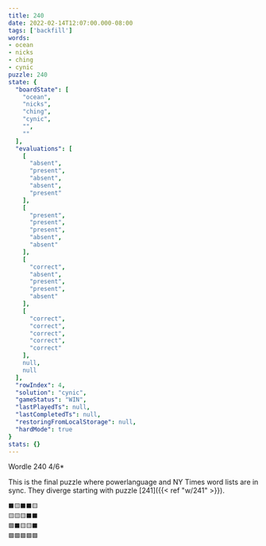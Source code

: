 ```yaml
---
title: 240
date: 2022-02-14T12:07:00.000-08:00
tags: ['backfill']
words:
- ocean
- nicks
- ching
- cynic
puzzle: 240
state: {
  "boardState": [
    "ocean",
    "nicks",
    "ching",
    "cynic",
    "",
    ""
  ],
  "evaluations": [
    [
      "absent",
      "present",
      "absent",
      "absent",
      "present"
    ],
    [
      "present",
      "present",
      "present",
      "absent",
      "absent"
    ],
    [
      "correct",
      "absent",
      "present",
      "present",
      "absent"
    ],
    [
      "correct",
      "correct",
      "correct",
      "correct",
      "correct"
    ],
    null,
    null
  ],
  "rowIndex": 4,
  "solution": "cynic",
  "gameStatus": "WIN",
  "lastPlayedTs": null,
  "lastCompletedTs": null,
  "restoringFromLocalStorage": null,
  "hardMode": true
}
stats: {}
---
```


Wordle 240 4/6*

<!--more-->

This is the final puzzle where powerlanguage and NY Times word lists are in sync. They diverge starting with puzzle [241]({{< ref "w/241" >}}). 

```
⬛🟨⬛⬛🟨
🟨🟨🟨⬛⬛
🟩⬛🟨🟨⬛
🟩🟩🟩🟩🟩
```
